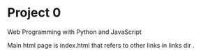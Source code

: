 # Project 0

Web Programming with Python and JavaScript


Main html page is index.html that refers to other links in links dir .
